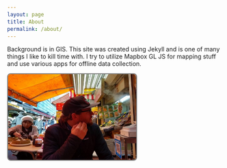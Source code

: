 ```yaml
---
layout: page
title: About
permalink: /about/
---
```


Background is in GIS. This site was created using Jekyll and is one of many things I like to kill time with. I try to utilize Mapbox GL JS for mapping stuff and use various apps for offline data collection. 

<img src="/assets/images/tokyo4.jpg" alt="Rob" style="width:300px;height:200px; float: left; border-radius: 8px; border: 2px solid grey">
